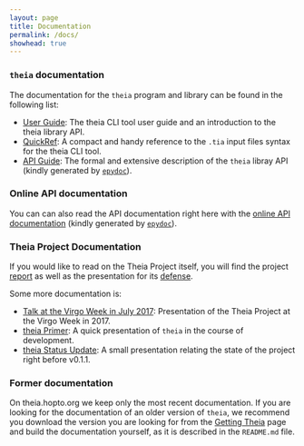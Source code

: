 ```yaml
---
layout: page
title: Documentation
permalink: /docs/
showhead: true
---
```


### `theia` documentation
The documentation for the `theia` program and library can be found in the following list:


* [User Guide](userguide.pdf): The theia CLI tool user guide and an introduction to the theia library API.
* [QuickRef](quickref.pdf): A compact and handy reference to the `.tia` input files syntax for the theia CLI tool.
* [API Guide](apiguide.pdf): The formal and extensive description of the `theia` libray API (kindly generated by [`epydoc`](http://epydoc.sourceforge.net)).

### Online API documentation
You can can also read the API documentation right here with the [online API documentation](html/index.html) (kindly generated by [`epydoc`](http://epydoc.sourceforge.net)).


### Theia Project Documentation
If you would like to read on the Theia Project itself, you will find the project [report](theia_report.pdf) as well as the presentation for its [defense](theia_defense.pdf).

Some more documentation is:

* [Talk at the Virgo Week in July 2017](theiaforvirgo.pdf): Presentation of the Theia Project at the Virgo Week in 2017.
* [theia Primer](primer.pdf): A quick presentation of `theia` in the course of development.
* [theia Status Update](statusupdate.pdf): A small presentation relating the state of the project right before v0.1.1.

### Former documentation
On theia.hopto.org we keep only the most recent documentation. If you are looking for the documentation of an older version of `theia`, we recommend you download the version you are looking for from the [Getting Theia](../releases) page and build the documentation yourself, as it is described in the `README.md` file.
